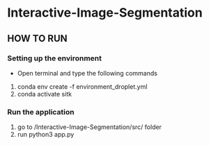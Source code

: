# Interactive-Image-Segmentation

## HOW TO RUN

### Setting up the environment
- Open terminal and type the following commands
1. conda env create -f environment_droplet.yml
2. conda activate sitk

### Run the application
1. go to /Interactive-Image-Segmentation/src/ folder
2. run python3 app.py

